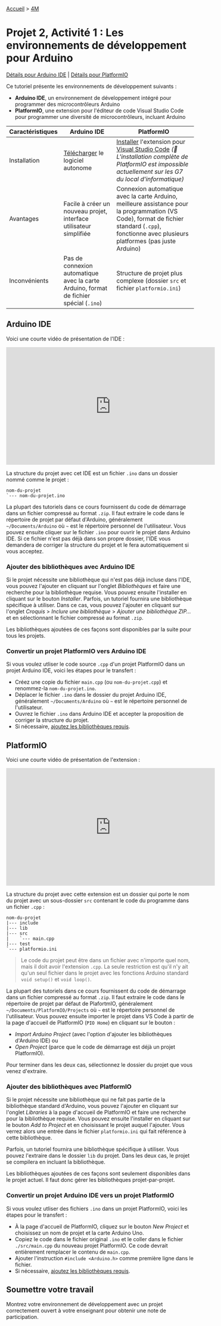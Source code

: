[Accueil](./index.md) > [4M](./acceuil4M.md)

# Projet 2, Activité 1 : Les environnements de développement pour Arduino

[Détails pour Arduino IDE](#arduino-ide)   |   [Détails pour PlatformIO](#platformio)

Ce tutoriel présente les environnements de développement suivants :
* **Arduino IDE**, un environnement de développement intégré pour programmer des microcontrôleurs Arduino
* **PlatformIO**, une extension pour l'éditeur de code Visual Studio Code pour programmer une diversité de microcontrôleurs, incluant Arduino

Caractéristiques | Arduino IDE | PlatformIO
--- | --- | ---
Installation | [Télécharger](https://www.arduino.cc/en/software) le logiciel autonome | [Installer](https://docs.platformio.org/en/latest/ide/vscode.html) l'extension pour [Visual Studio Code](https://code.visualstudio.com/) _(🚧 L'installation complète de PlatformIO est impossible actuellement sur les G7 du local d'informatique)_
Avantages | Facile à créer un nouveau projet, interface utilisateur simplifiée | Connexion automatique avec la carte Arduino, meilleure assistance pour la programmation (VS Code), format de fichier standard (`.cpp`), fonctionne avec plusieurs platformes (pas juste Arduino)
Inconvénients | Pas de connexion automatique avec la carte Arduino, format de fichier spécial (`.ino`) | Structure de projet plus complexe (dossier `src` et fichier `platformio.ini`)

## Arduino IDE

Voici une courte vidéo de présentation de l'IDE :

<iframe width="560" height="315" src="https://www.youtube.com/embed/SX8z3-BEuWQ?si=h9XfN55hrJutm6g0" title="YouTube video player" frameborder="0" allow="accelerometer; autoplay; clipboard-write; encrypted-media; gyroscope; picture-in-picture; web-share" allowfullscreen></iframe>

La structure du projet avec cet IDE est un fichier `.ino` dans un dossier nommé comme le projet :

```
nom-du-projet
`--- nom-du-projet.ino
```

La plupart des tutoriels dans ce cours fournissent du code de démarrage dans un fichier compressé au format `.zip`. Il faut extraire le code dans le répertoire de projet par défaut d'Arduino, généralement `~/Documents/Arduino` où `~` est le répertoire personnel de l'utilisateur. Vous pouvez ensuite cliquer sur le fichier `.ino` pour ouvrir le projet dans Arduino IDE. Si ce fichier n'est pas déjà dans son propre dossier, l'IDE vous demandera de corriger la structure du projet et le fera automatiquement si vous acceptez.

### Ajouter des bibliothèques avec Arduino IDE

Si le projet nécessite une bibliothèque qui n'est pas déjà incluse dans l'IDE, vous pouvez l'ajouter en cliquant sur l'onglet _Bibliothèques_ et faire une recherche pour la bibliothèque requise. Vous pouvez ensuite l'installer en cliquant sur le bouton _Installer_. Parfois, un tutoriel fournira une bibliothèque spécifique à utiliser. Dans ce cas, vous pouvez l'ajouter en cliquant sur l'onglet _Croquis_ > _Inclure une bibliothèque_ > _Ajouter une bibliothèque ZIP..._ et en sélectionnant le fichier compressé au format `.zip`.

Les bibliothèques ajoutées de ces façons sont disponibles par la suite pour tous les projets.

### Convertir un projet PlatformIO vers Arduino IDE

Si vous voulez utliser le code source `.cpp` d'un projet PlatformIO dans un projet Arduino IDE, voici les étapes pour le transfert :
* Créez une copie du fichier `main.cpp` (ou `nom-du-projet.cpp`) et renommez-la `nom-du-projet.ino`.
* Déplacer le fichier `.ino` dans le dossier du projet Arduino IDE, généralement `~/Documents/Arduino` où `~` est le répertoire personnel de l'utilisateur.
* Ouvrez le fichier `.ino` dans Arduino IDE et accepter la proposition de corriger la structure du projet.
* Si nécessaire, [ajoutez les bibliothèques requis](#ajouter-des-bibliothèques-avec-arduino-ide).

## PlatformIO

Voici une courte vidéo de présentation de l'extension :

<iframe width="560" height="315" src="https://www.youtube.com/embed/-2NhjhzFQsM?si=bw1FEXzkcbMJmqff&amp;start=127" title="YouTube video player" frameborder="0" allow="accelerometer; autoplay; clipboard-write; encrypted-media; gyroscope; picture-in-picture; web-share" allowfullscreen></iframe>

La structure du projet avec cette extension est un dossier qui porte le nom du projet avec un sous-dossier `src` contenant le code du programme dans un fichier `.cpp` :

```
nom-du-projet
|--- include
|--- lib
|--- src
|    `--- main.cpp
|--- test
`--- platformio.ini
```

> Le code du projet peut être dans un fichier avec n'importe quel nom, mais il doit avoir l'extension `.cpp`. La seule restriction est qu'il n'y ait qu'un seul fichier dans le projet avec les fonctions Arduino standard `void setup()` et `void loop()`.

La plupart des tutoriels dans ce cours fournissent du code de démarrage dans un fichier compressé au format `.zip`. Il faut extraire le code dans le répertoire de projet par défaut de PlafortmIO, généralement `~/Documents/PlatformIO/Projects` où `~` est le répertoire personnel de l'utilisateur. Vous pouvez ensuite importer le projet dans VS Code à partir de la page d'accueil de PlatformIO (`PIO Home`) en cliquant sur le bouton :
*  _Import Arduino Project_ (avec l'option d'ajouter les bibliothèques d'Arduino IDE) ou 
* _Open Project_ (parce que le code de démarrage est déjà un projet PlatformIO).

Pour terminer dans les deux cas, sélectionnez le dossier du projet que vous venez d'extraire.

### Ajouter des bibliothèques avec PlatformIO

Si le projet nécessite une bibliothèque qui ne fait pas partie de la bibliothèque standard d'Arduino, vous pouvez l'ajouter en cliquant sur l'onglet _Libraries_ à la page d'accueil de PlatformIO et faire une recherche pour la bibliothèque requise. Vous pouvez ensuite l'installer en cliquant sur le bouton _Add to Project_ et en choisissant le projet auquel l'ajouter. Vous verrez alors une entrée dans le fichier `platformio.ini` qui fait référence à cette bibliothèque. 

Parfois, un tutoriel fournira une bibliothèque spécifique à utiliser. Vous pouvez l'extraire dans le dossier `lib` du projet. Dans les deux cas, le projet se compilera en incluant la bibliothèque.

Les bibliothèques ajoutées de ces façons sont seulement disponibles dans le projet actuel. Il faut donc gérer les bibliothèques projet-par-projet.

### Convertir un projet Arduino IDE vers un projet PlatformIO

Si vous voulez utliser des fichiers `.ino` dans un projet PlatformIO, voici les étapes pour le transfert :
* À la page d'accueil de PlatformIO, cliquez sur le bouton _New Project_ et choisissez un nom de projet et la carte Arduino Uno. 
* Copiez le code dans le fichier original `.ino` et le coller dans le fichier `./src/main.cpp` du nouveau projet PlatformIO. Ce code devrait entièrement remplacer le contenu de `main.cpp`.
* Ajouter l'instruction `#include <Arduino.h>` comme première ligne dans le fichier.
* Si nécessaire, [ajoutez les bibliothèques requis](#ajouter-des-bibliothèques-avec-platformio).


## Soumettre votre travail

Montrez votre environnement de développement avec un projet correctement ouvert à votre enseignant pour obtenir une note de participation.